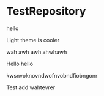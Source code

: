 # TestRepository
hello

Light theme is cooler

wah awh awh ahwhawh

Hello hello

kwsnvoknovndwofnvobndfiobngonr

Test add wahtevrer
